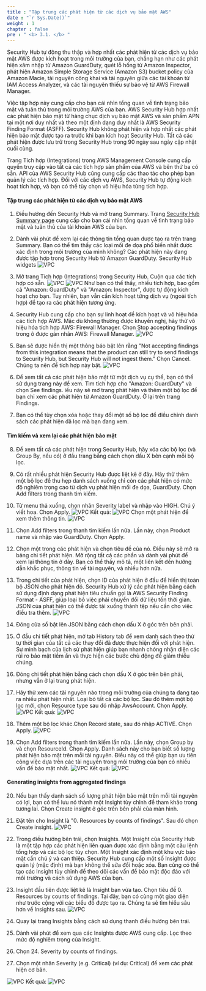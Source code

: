 ```yaml
---
title : "Tập trung các phát hiện từ các dịch vụ bảo mật AWS"
date : "`r Sys.Date()`"
weight : 1
chapter : false
pre : " <b> 3.1. </b> "
---
```


Security Hub tự động thu thập và hợp nhất các phát hiện từ các dịch vụ bảo mật AWS được kích hoạt trong môi trường của bạn, chẳng hạn như các phát hiện xâm nhập từ Amazon GuardDuty, quét lỗ hổng từ Amazon Inspector, phát hiện Amazon Simple Storage Service (Amazon S3) bucket policy của Amazon Macie, tài nguyên công khai và tài nguyên giữa các tài khoản từ IAM Access Analyzer, và các tài nguyên thiếu sự bảo vệ từ AWS Firewall Manager.


Việc tập hợp này cung cấp cho bạn cái nhìn tổng quan về tình trạng bảo mật và tuân thủ trong môi trường AWS của bạn. AWS Security Hub hợp nhất các phát hiện bảo mật từ hàng chục dịch vụ bảo mật AWS và sản phẩm APN tại một nơi duy nhất và theo một định dạng duy nhất là AWS Security Finding Format (ASFF). Security Hub không phát hiện và hợp nhất các phát hiện bảo mật được tạo ra trước khi bạn kích hoạt Security Hub. Tất cả các phát hiện được lưu trữ trong Security Hub trong 90 ngày sau ngày cập nhật cuối cùng.

Trang Tích hợp (Integrations) trong AWS Management Console cung cấp quyền truy cập vào tất cả các tích hợp sản phẩm của AWS và bên thứ ba có sẵn. API của AWS Security Hub cũng cung cấp các thao tác cho phép bạn quản lý các tích hợp. Đối với các dịch vụ AWS, Security Hub tự động kích hoạt tích hợp, và bạn có thể tùy chọn vô hiệu hóa từng tích hợp.

#### Tập trung các phát hiện từ các dịch vụ bảo mật AWS
1. Điều hướng đến Security Hub và mở trang Summary. Trang [Security Hub Summary page](https://us-east-1.console.aws.amazon.com/securityhub/home?region=us-east-1#/summary) cung cấp cho bạn cái nhìn tổng quan về tình trạng bảo mật và tuân thủ của tài khoản AWS của bạn.


2. Dành vài phút để xem lại các thông tin tổng quan được tạo ra trên trang Summary. Bạn có thể tìm thấy các loại mối đe dọa phổ biến nhất được xác định trong môi trường của mình không? Các phát hiện này đang được tập hợp trong Security Hub từ Amazon GuardDuty.
Security Hub widgets
![VPC](/images/3/3.1/s2.png)
3. Mở trang Tích hợp (Integrations) trong Security Hub. Cuộn qua các tích hợp có sẵn.
![VPC](/images/3/3.1/s3a.png)
![VPC](/images/3/3.1/s3b.png)
Như bạn có thể thấy, nhiều tích hợp, bao gồm cả "Amazon: GuardDuty" và "Amazon: Inspector", được tự động kích hoạt cho bạn. Tuy nhiên, bạn vẫn cần kích hoạt từng dịch vụ (ngoài tích hợp) để tạo ra các phát hiện tương ứng.

4. Security Hub cung cấp cho bạn sự linh hoạt để kích hoạt và vô hiệu hóa các tích hợp AWS. Mặc dù không thường được khuyến nghị, hãy thử vô hiệu hóa tích hợp AWS: Firewall Manager. Chọn Stop accepting findings trong ô được gán nhãn AWS: Firewall Manager.
![VPC](/images/3/3.1/s5a.png?featherlight=false&width=10pc)
5. Bạn sẽ được hiển thị một thông báo bật lên rằng "Not accepting findings from this integration means that the product can still try to send findings to Security Hub, but Security Hub will not ingest them." Chọn Cancel. Chúng ta nên để tích hợp này bật.
![VPC](/images/3/3.1/s5b.png)
6. Để xem tất cả các phát hiện bảo mật từ một dịch vụ cụ thể, bạn có thể sử dụng trang này để xem. Tìm tích hợp cho "Amazon: GuardDuty" và chọn See findings. iều này sẽ mở trang phát hiện và thêm một bộ lọc để bạn chỉ xem các phát hiện từ Amazon GuardDuty. Ở lại trên trang Findings.

7.  Bạn có thể tùy chọn xóa hoặc thay đổi một số bộ lọc để điều chỉnh danh sách các phát hiện đã lọc mà bạn đang xem.

#### Tìm kiếm và xem lại các phát hiện bảo mật
8. Để xem tất cả các phát hiện trong Security Hub, hãy xóa các bộ lọc (và Group By, nếu có) ở đầu trang bằng cách chọn dấu X bên cạnh mỗi bộ lọc.

9. Có rất nhiều phát hiện Security Hub được liệt kê ở đây. Hãy thử thêm một bộ lọc để thu hẹp danh sách xuống chỉ còn các phát hiện có mức độ nghiêm trọng cao từ dịch vụ phát hiện mối đe dọa, GuardDuty. Chọn  Add filters trong thanh tìm kiếm.

10. Từ menu thả xuống, chọn nhãn Severity label và nhập vào HIGH. Chú ý viết hoa. Chọn Apply.
![VPC](/images/3/3.1/s10a.png)
Kết quả:
![VPC](/images/3/3.1/s10b.png)
Chọn một phát hiện để xem thêm thông tin.
![VPC](/images/3/3.1/s10c.png)
11. Chọn Add filters trong thanh tìm kiếm lần nữa. Lần này, chọn Product name và nhập vào GuardDuty. Chọn Apply.

12. Chọn một trong các phát hiện và chọn tiêu đề của nó. Điều này sẽ mở ra bảng chi tiết phát hiện. Mở rộng tất cả các phần và dành vài phút để xem lại thông tin ở đây. Bạn có thể thấy mô tả, một liên kết đến hướng dẫn khắc phục, thông tin về tài nguyên, và nhiều hơn nữa.



13. Trong chi tiết của phát hiện, chọn ID của phát hiện ở đầu để hiển thị toàn bộ JSON cho phát hiện đó. Security Hub xử lý các phát hiện bằng cách sử dụng định dạng phát hiện tiêu chuẩn gọi là AWS Security Finding Format - ASFF, giúp loại bỏ việc phải chuyển đổi dữ liệu tốn thời gian. JSON của phát hiện có thể được tải xuống thành tệp nếu cần cho việc điều tra thêm.
![VPC](/images/3/3.1/s13.png)

14. Đóng cửa sổ bật lên JSON bằng cách chọn dấu X ở góc trên bên phải.

15. Ở đầu chi tiết phát hiện, mở tab History tab để xem danh sách theo thứ tự thời gian của tất cả các thay đổi đã được thực hiện đối với phát hiện. Sự minh bạch của lịch sử phát hiện giúp bạn nhanh chóng nhận diện các rủi ro bảo mật tiềm ẩn và thực hiện các bước chủ động để giảm thiểu chúng.

16. Đóng chi tiết phát hiện bằng cách chọn dấu X ở góc trên bên phải, nhưng vẫn ở lại trang phát hiện.

17. Hãy thử xem các tài nguyên nào trong môi trường của chúng ta đang tạo ra nhiều phát hiện nhất. Loại bỏ tất cả các bộ lọc. Sau đó thêm một bộ lọc mới, chọn Resource type sau đó nhập AwsAccount. Chọn Apply.
![VPC](/images/3/3.1/s17a.png)
Kết quả:
![VPC](/images/3/3.1/s17b.png)
18. Thêm một bộ lọc khác.Chọn Record state, sau đó nhập ACTIVE. Chọn Apply.
![VPC](/images/3/3.1/s18.png)
19. Chọn Add filters trong thanh tìm kiếm lần nữa. Lần này, chọn Group by và chọn ResourceId. Chọn Apply. Danh sách này cho bạn biết số lượng phát hiện bảo mật trên mỗi tài nguyên. Điều này có thể giúp bạn ưu tiên công việc dựa trên các tài nguyên trong môi trường của bạn có nhiều vấn đề bảo mật nhất.
![VPC](/images/3/3.1/s19.png)
Kết quả:
![VPC](/images/3/3.1/s19b.png)
#### Generating insights from aggregated findings
20. Nếu bạn thấy danh sách số lượng phát hiện bảo mật trên mỗi tài nguyên có lợi, bạn có thể lưu nó thành một Insight tùy chỉnh để tham khảo trong tương lai. Chọn Create insight ở góc trên bên phải của màn hình.

21. Đặt tên cho Insight là "0. Resources by counts of findings". Sau đó chọn Create insight.
![VPC](/images/3/3.1/s20.png)
22. Trong điều hướng bên trái, chọn Insights.  Một Insight của Security Hub là một tập hợp các phát hiện liên quan được xác định bằng một câu lệnh tổng hợp và các bộ lọc tùy chọn. Một Insight xác định một khu vực bảo mật cần chú ý và can thiệp. Security Hub cung cấp một số Insight được quản lý (mặc định) mà bạn không thể sửa đổi hoặc xóa. Bạn cũng có thể tạo các Insight tùy chỉnh để theo dõi các vấn đề bảo mật độc đáo với môi trường và cách sử dụng AWS của bạn.

23. Insight đầu tiên được liệt kê là Insight bạn vừa tạo. Chọn tiêu đề 0. Resources by counts of findings. Tại đây, bạn có cùng một giao diện như trước cộng với các biểu đồ được tạo ra. Chúng ta sẽ tìm hiểu sâu hơn về Insights sau.
![VPC](/images/3/3.1/s23.png)
24.  Quay lại trang Insights bằng cách sử dụng thanh điều hướng bên trái.

25. Dành vài phút để xem qua các Insights được AWS cung cấp. Lọc theo mức độ nghiêm trọng của Insight.

26. Chọn 24. Severity by counts of findings.

27. Chọn một nhãn Severity (e.g. Critical) (ví dụ: Critical) để xem các phát hiện cơ bản.

![VPC](/images/3/3.1/s26.png)
Kết quả:
![VPC](/images/3/3.1/s26b.png)